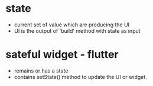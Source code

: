# state
- current set of value which are producing the UI 
- UI is the output of 'build' method with state as input 

# sateful widget - flutter
- remains or has a state
- contains setState() method to update the UI or widget.